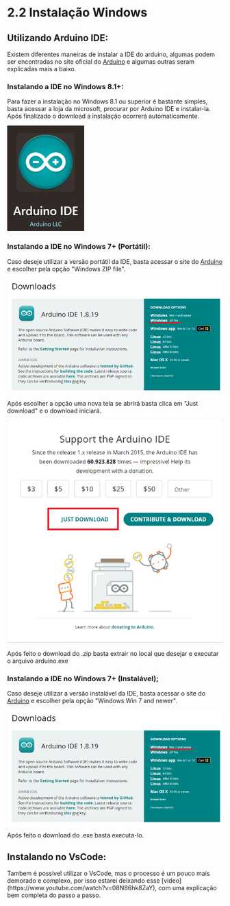 # 2.2 Instalação Windows

## Utilizando Arduino IDE:
<p></p>

Existem diferentes maneiras de instalar a IDE do arduino, algumas podem ser encontradas no site oficial do [Arduino](https://www.arduino.cc/en/software) e algumas outras seram explicadas mais a baixo.
<p></p>

### Instalando a IDE no Windows 8.1+: 
<p></p>

Para fazer a instalação no Windows 8.1 ou superior é bastante simples, basta acessar a loja da microsoft, procurar por Arduino IDE e instalar-la. Após finalizado o download a instalação ocorrerá automaticamente.
<p></p>

<img src="../imgs/ArduinoIde.jpg" alt="Símbolo Arduino">

### Instalando a IDE no Windows 7+ (Portátil):

Caso deseje utilizar a versão portátil da IDE, basta acessar o site do [Arduino](https://www.arduino.cc/en/software) e escolher pela opção "Windows ZIP file".

<img src="../imgs/DownloadZip.png" alt="Opção de download zip">
<p></p>

Após escolher a opção uma nova tela se abrirá basta clica em "Just download" e o download iniciará.
<p></p>

<img src="../imgs/JustDownload.png" alt="botão just download">

<p></p>

Após feito o download do .zip basta extrair no local que desejar e executar o arquivo arduino.exe
<p></p>

### Instalando a IDE no Windows 7+ (Instalável);

Caso deseje utilizar a versão instalável da IDE, basta acessar o site do [Arduino](https://www.arduino.cc/en/software) e escolher pela opção "Windows Win 7 and newer".

<img src="../imgs/DownloadExe.png" alt="Opção de download instalavel">
<p></p>

Após feito o download do .exe basta executa-lo.
<p></p>

## Instalando no VsCode:
<p></p>
Tambem é possivel utilizar o VsCode, mas o processo é um pouco mais demorado e complexo, por isso estarei deixando esse [video](https://www.youtube.com/watch?v=08N86hk8ZaY), com uma explicação bem completa do passo a passo.
